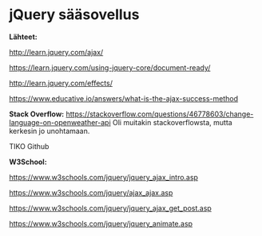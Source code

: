 # jQuery sääsovellus
**Lähteet:**

http://learn.jquery.com/ajax/

https://learn.jquery.com/using-jquery-core/document-ready/

http://learn.jquery.com/effects/

https://www.educative.io/answers/what-is-the-ajax-success-method



**Stack Overflow:**
https://stackoverflow.com/questions/46778603/change-language-on-openweather-api
Oli muitakin stackoverflowsta, mutta kerkesin jo unohtamaan.

TIKO Github

**W3School:**

https://www.w3schools.com/jquery/jquery_ajax_intro.asp

https://www.w3schools.com/jquery/ajax_ajax.asp

https://www.w3schools.com/jquery/jquery_ajax_get_post.asp

https://www.w3schools.com/jquery/jquery_animate.asp

